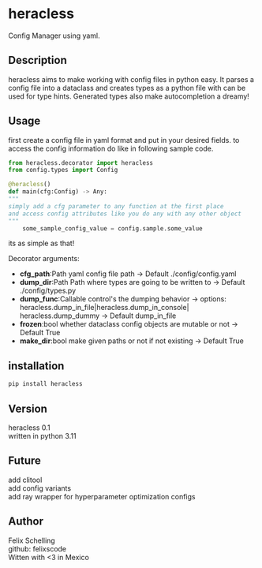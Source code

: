 # heracless

Config Manager using yaml.

## Description

heracless aims to make working with config files in python easy. It parses a config file into a dataclass
and creates types as a python file
with can be used for type hints. Generated types also make autocompletion a dreamy!

## Usage

first create a config file in yaml format and put in your desired fields.
to access the config information do like in following sample code.

```python
from heracless.decorator import heracless
from config.types import Config

@heracless()
def main(cfg:Config) -> Any: 
"""
simply add a cfg parameter to any function at the first place
and access config attributes like you do any with any other object
"""
    some_sample_config_value = config.sample.some_value

```

its as simple as that!

Decorator arguments:

- **cfg_path**:Path yaml config file path -> Default ./config/config.yaml
- **dump_dir**:Path Path where types are going to be written to -> Default ./config/types.py
- **dump_func**:Callable control's the dumping behavior -> options: heracless.dump_in_file|heracless.dump_in_console| heracless.dump_dummy -> Default dump_in_file
- **frozen**:bool whether dataclass config objects are mutable or not -> Default True
- **make_dir**:bool make given paths or not if not existing -> Default True

## installation

```bash
pip install heracless
```

## Version

heracless 0.1 <br>
written in python 3.11

## Future

add clitool<br>
add config variants <br>
add ray wrapper for hyperparameter optimization configs

## Author

Felix Schelling<br>
github: felixscode <br>
Witten with <3 in Mexico
